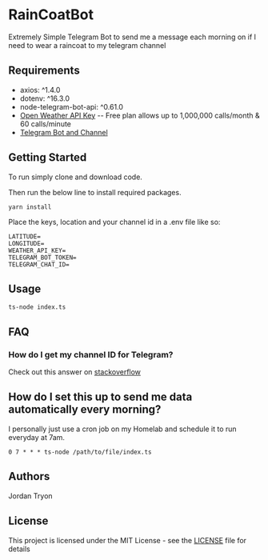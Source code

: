 # RainCoatBot

Extremely Simple Telegram Bot to send me a message each morning on if I need to wear a raincoat to my telegram channel

## Requirements

-  axios: ^1.4.0
-  dotenv: ^16.3.0
-  node-telegram-bot-api: ^0.61.0
- [Open Weather API Key](https://openweathermap.org/) -- Free plan allows up to 1,000,000 calls/month & 60 calls/minute
- [Telegram Bot and Channel](https://core.telegram.org/bots)

## Getting Started

To run simply clone and download code.

Then run the below line to install required packages.

```
yarn install
```

Place the keys, location and your channel id in a .env file like so:

```
LATITUDE=
LONGITUDE=
WEATHER_API_KEY=
TELEGRAM_BOT_TOKEN=
TELEGRAM_CHAT_ID=

```

## Usage

```
ts-node index.ts
```

## FAQ

### How do I get my channel ID for Telegram?

Check out this answer on [stackoverflow](https://stackoverflow.com/a/33862907/4712724)

## How do I set this up to send me data automatically every morning?

I personally just use a cron job on my Homelab and schedule it to run everyday at 7am.

```
0 7 * * * ts-node /path/to/file/index.ts
```

## Authors

Jordan Tryon

## License

This project is licensed under the MIT License - see the [LICENSE](LICENSE) file for details
